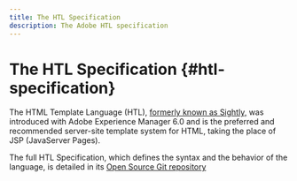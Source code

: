 ```yaml
---
title: The HTL Specification
description: The Adobe HTL specification
---
```


# The HTL Specification {#htl-specification}

The HTML Template Language (HTL), [formerly known as Sightly,](update.md) was introduced with Adobe Experience Manager 6.0 and is the preferred and recommended server-site template system for HTML, taking the place of JSP (JavaServer Pages). 

The full HTL Specification, which defines the syntax and the behavior of the language, is detailed in its [Open Source Git repository](https://github.com/adobe/htl-spec)
